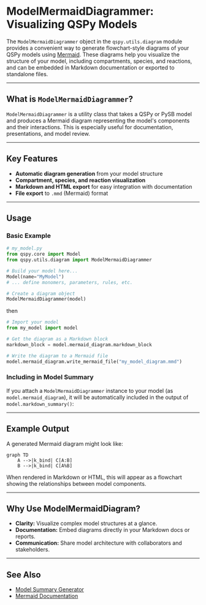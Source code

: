 # ModelMermaidDiagrammer: Visualizing QSPy Models

The `ModelMermaidDiagrammer` object in the `qspy.utils.diagram` module provides a convenient way to generate flowchart-style diagrams of your QSPy models using [Mermaid](https://mermaid-js.github.io/mermaid/). These diagrams help you visualize the structure of your model, including compartments, species, and reactions, and can be embedded in Markdown documentation or exported to standalone files.

---

## What is `ModelMermaidDiagrammer`?

`ModelMermaidDiagrammer` is a utility class that takes a QSPy or PySB model and produces a Mermaid diagram representing the model's components and their interactions. This is especially useful for documentation, presentations, and model review.

---

## Key Features

- **Automatic diagram generation** from your model structure
- **Compartment, species, and reaction visualization**
- **Markdown and HTML export** for easy integration with documentation
- **File export** to `.mmd` (Mermaid) format

---

## Usage

### Basic Example

```python
# my_model.py
from qspy.core import Model
from qspy.utils.diagram import ModelMermaidDiagrammer

# Build your model here...
Model(name="MyModel")
# ... define monomers, parameters, rules, etc.

# Create a diagram object
ModelMermaidDiagrammer(model)
```

then

```python
# Import your model
from my_model import model

# Get the diagram as a Markdown block
markdown_block = model.mermaid_diagram.markdown_block

# Write the diagram to a Mermaid file
model.mermaid_diagram.write_mermaid_file("my_model_diagram.mmd")
```

### Including in Model Summary

If you attach a `ModelMermaidDiagrammer` instance to your model (as `model.mermaid_diagram`), it will be automatically included in the output of `model.markdown_summary()`:

---

## Example Output

A generated Mermaid diagram might look like:

```mermaid
graph TD
    A -->|k_bind| C[A:B]
    B -->|k_bind| C[A%B]
```

When rendered in Markdown or HTML, this will appear as a flowchart showing the relationships between model components.

---

## Why Use ModelMermaidDiagram?

- **Clarity:** Visualize complex model structures at a glance.
- **Documentation:** Embed diagrams directly in your Markdown docs or reports.
- **Communication:** Share model architecture with collaborators and stakeholders.

---

## See Also

- [Model Summary Generator](model-summary-generator.md)
- [Mermaid Documentation](https://mermaid-js.github.io/mermaid/)